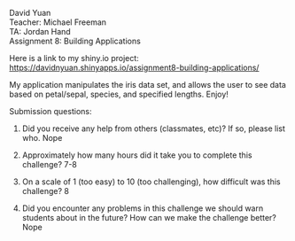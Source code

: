 David Yuan <br />
Teacher: Michael Freeman <br />
TA: Jordan Hand <br />
Assignment 8: Building Applications <br />

Here is a link to my shiny.io project: https://davidnyuan.shinyapps.io/assignment8-building-applications/

My application manipulates the iris data set, and allows the user to see data based on petal/sepal, species, and specified lengths. Enjoy!

Submission questions:
1. Did you receive any help from others (classmates, etc)? If so, please list who.
	Nope

2. Approximately how many hours did it take you to complete this challenge?
	7-8

3. On a scale of 1 (too easy) to 10 (too challenging), how difficult was this challenge?
	8

4. Did you encounter any problems in this challenge we should warn students about in the future? How can we make the challenge better?
	Nope